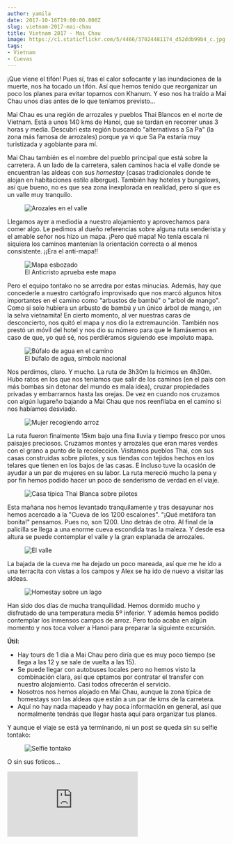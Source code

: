 ```yaml
---
author: yamila
date: 2017-10-16T19:00:00.000Z
slug: vietnam-2017-mai-chau
title: Vietnam 2017 - Mai Chau
image: https://c1.staticflickr.com/5/4466/37024481174_d52ddb99b4_c.jpg
tags:
- Vietnam
- Cuevas
---
```


¡Que viene el tifón! Pues sí, tras el calor sofocante y las inundaciones de la muerte, nos ha tocado un tifón. Así que hemos tenido que reorganizar un poco los planes para evitar toparnos con Khanum. Y eso nos ha traído a Mai Chau unos días antes de lo que teníamos previsto...

<!--more-->

Mai Chau es una región de arrozales y pueblos Thai Blancos en el norte de Vietnam. Está a unos 140 kms de Hanoi, que se tardan en recorrer unas 3 horas y media. Descubrí esta región buscando "alternativas a Sa Pa" (la zona más famosa de arrozales) porque ya vi que Sa Pa estaría muy turistizada y agobiante para mí.

Mai Chau también es el nombre del pueblo principal que está sobre la carretera. A un lado de la carretera, salen caminos hacia el valle donde se encuentran las aldeas con sus <em>homestay</em> (casas tradicionales donde te alojan en habitaciones estilo albergue). También hay hoteles y bungalows, así que bueno, no es que sea zona inexplorada en realidad, pero sí que es un valle muy tranquilo.

<figure>
<img src="https://farm5.staticflickr.com/4508/37685554786_5f4ede254d_c.jpg" alt="Arozales en el valle" />
</figure>

Llegamos ayer a mediodía a nuestro alojamiento y aprovechamos para comer algo. Le pedimos al dueño referencias sobre alguna ruta senderista y el amable señor nos hizo un mapa. ¡Pero qué mapa! No tenía escala ni siquiera los caminos mantenían la orientación correcta o al menos consistente. ¡¡Era el anti-mapa!!

<figure>
<img src="https://farm5.staticflickr.com/4488/37702275472_fa2c9241a0_c.jpg" alt="Mapa esbozado" />
<figcaption>El Anticristo aprueba este mapa</figcaption>
</figure>

Pero el equipo tontako no se arredra por estas minucias. Además, hay que concederle a nuestro cartógrafo improvisado que nos marcó algunos hitos importantes en el camino como "arbustos de bambú" o "arbol de mango". Como si solo hubiera un arbusto de bambú y un único árbol de mango, ¡en la selva vietnamita! En cierto momento, al ver nuestras caras de desconcierto, nos quitó el mapa y nos dio la extremaunción. También nos prestó un móvil del hotel y nos dio su número para que le llamásemos en caso de que, yo qué sé, nos perdiéramos siguiendo ese impoluto mapa.

<figure>
<img src="https://farm5.staticflickr.com/4452/37476157130_dc90937dbd_c.jpg" alt="Búfalo de agua en el camino" />
<figcaption>El búfalo de agua, símbolo nacional</figcaption>
</figure>

Nos perdimos, claro. Y mucho. La ruta de 3h30m la hicimos en 4h30m. Hubo ratos en los que nos teníamos que salir de los caminos (en el país con más bombas sin detonar del mundo es mala idea), cruzar propiedades privadas y embarrarnos hasta las orejas. De vez en cuando nos cruzamos con algún lugareño bajando a Mai Chau que nos reenfilaba en el camino si nos habíamos desviado.

<figure>
<img src="https://farm5.staticflickr.com/4448/37024423784_fa13abe14a_c.jpg" alt="Mujer recogiendo arroz" />
</figure>

La ruta fueron finalmente 15km bajo una fina lluvia y tiempo fresco por unos paisajes preciosos. Cruzamos montes y arrozales que eran mares verdes con el grano a punto de la recolección. Visitamos pueblos Thai, con sus casas construidas sobre pilotes, y sus tiendas con tejidos hechos en los telares que tienen en los bajos de las casas. E incluso tuve la ocasión de ayudar a un par de mujeres en su labor. La ruta mereció mucho la pena y por fin hemos podido hacer un poco de senderismo de verdad en el viaje.

<figure>
<img src="https://farm5.staticflickr.com/4472/23881018608_587eaee8af_c.jpg" alt="Casa típica Thai Blanca sobre pilotes" />
</figure>

Esta mañana nos hemos levantado tranquilamente y tras desayunar nos hemos acercado a la "Cueva de los 1200 escalones". "¡Qué metáfora tan bonita!" pensamos. Pues no, son 1200. Uno detrás de otro. Al final de la palicilla se llega a una enorme cueva escondida tras la maleza. Y desde esa altura se puede contemplar el valle y la gran explanada de arrozales.

<figure>
<img src="https://farm5.staticflickr.com/4456/37815949922_730dc6d273_c.jpg" alt="El valle" />
</figure>

La bajada de la cueva me ha dejado un poco mareada, así que me he ido a una terracita con vistas a los campos y Alex se ha ido de nuevo a visitar las aldeas.

<figure>
<img src="https://farm5.staticflickr.com/4456/37114916863_235653de43_c.jpg" alt="Homestay sobre un lago" />
</figure>

Han sido dos días de mucha tranquilidad. Hemos dormido mucho y disfrutado de una temperatura media 5º inferior. Y además hemos podido contemplar los inmensos campos de arroz. Pero todo acaba en algún momento y nos toca volver a Hanoi para preparar la siguiente excursión.

<strong>Útil:</strong>

- Hay tours de 1 día a Mai Chau pero diría que es muy poco tiempo (se llega a las 12 y se sale de vuelta a las 15).
- Se puede llegar con autobuses locales pero no hemos visto la combinación clara, así que optamos por contratar el transfer con nuestro alojamiento. Casi todos ofrecerán el servicio.
- Nosotros nos hemos alojado en Mai Chau, aunque la zona típica de homestays son las aldeas que están a un par de kms de la carretera.
- Aquí no hay nada mapeado y hay poca información en general, así que normalmente tendrás que llegar hasta aquí para organizar tus planes.

Y aunque el viaje se está ya terminando, ni un post se queda sin su selfie tontako:

<figure>
<img src="https://farm5.staticflickr.com/4445/37685850776_00b33a96cc_c.jpg" alt="Selfie tontako" />
</figure>

O sin sus foticos...

<div class='embed-container'><iframe src='https://www.flickr.com/photos/125687915@N08/sets/72157687399586690/player' frameborder='0' allowfullscreen webkitallowfullscreen mozallowfullscreen oallowfullscreen msallowfullscreen></iframe></div>